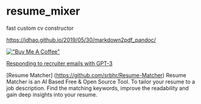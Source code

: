 # resume_mixer
fast custom cv constructor

https://jdhao.github.io/2019/05/30/markdown2pdf_pandoc/

[!["Buy Me A Coffee"](https://www.buymeacoffee.com/assets/img/custom_images/orange_img.png)](https://www.buymeacoffee.com/epirogov)

[Responding to recruiter emails with GPT-3](https://matthewbilyeu.com/blog/2022-09-01/responding-to-recruiter-emails-with-gpt-3)

[Resume Matcher] (https://github.com/srbhr/Resume-Matcher)
Resume Matcher is an AI Based Free & Open Source Tool. To tailor your resume to a job description. Find the matching keywords, improve the readability and gain deep insights into your resume.
